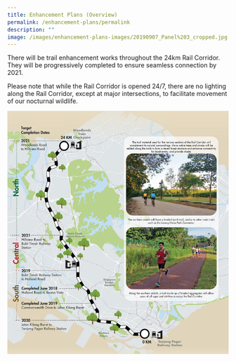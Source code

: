 ```yaml
---
title: Enhancement Plans (Overview)
permalink: /enhancement-plans/permalink
description: ""
image: /images/enhancement-plans-images/20190907_Panel%203_cropped.jpg
---
```

There will be trail enhancement works throughout the 24km Rail Corridor. They will be progressively completed to ensure seamless connection by 2021.

Please note that while the Rail Corridor is opened 24/7, there are no lighting along the Rail Corridor, except at major intersections, to facilitate movement of our nocturnal wildlife. 

![Alt text for image on Isomer site](/images/enhancement-plans-images/20190907_Panel%203_cropped.jpg)

